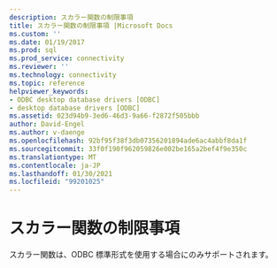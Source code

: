 ```yaml
---
description: スカラー関数の制限事項
title: スカラー関数の制限事項 |Microsoft Docs
ms.custom: ''
ms.date: 01/19/2017
ms.prod: sql
ms.prod_service: connectivity
ms.reviewer: ''
ms.technology: connectivity
ms.topic: reference
helpviewer_keywords:
- ODBC desktop database drivers [ODBC]
- desktop database drivers [ODBC]
ms.assetid: 023d94b9-3ed6-46d3-9a66-f2872f505bbb
author: David-Engel
ms.author: v-daenge
ms.openlocfilehash: 92bf95f38f3db07356201894ade6ac4abbf8da1f
ms.sourcegitcommit: 33f0f190f962059826e002be165a2bef4f9e350c
ms.translationtype: MT
ms.contentlocale: ja-JP
ms.lasthandoff: 01/30/2021
ms.locfileid: "99201025"
---
```

# <a name="scalar-function-limitations"></a>スカラー関数の制限事項
スカラー関数は、ODBC 標準形式を使用する場合にのみサポートされます。
